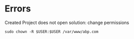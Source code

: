 # Errors
Created Project does not open
solution: change permissions
```
sudo chown -R $USER:$USER /var/www/abp.com
```
